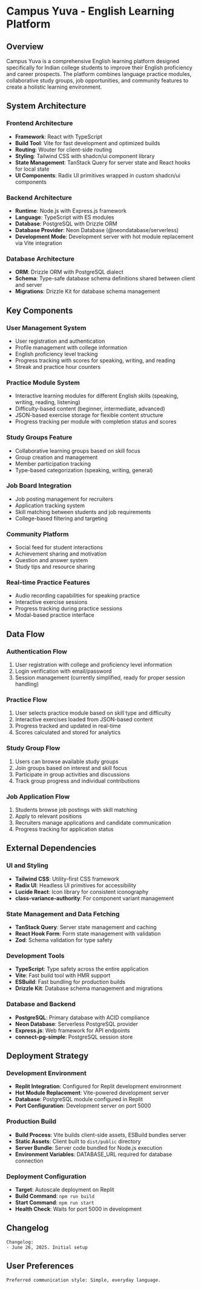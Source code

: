 # Campus Yuva - English Learning Platform

## Overview

Campus Yuva is a comprehensive English learning platform designed specifically for Indian college students to improve their English proficiency and career prospects. The platform combines language practice modules, collaborative study groups, job opportunities, and community features to create a holistic learning environment.

## System Architecture

### Frontend Architecture
- **Framework**: React with TypeScript
- **Build Tool**: Vite for fast development and optimized builds
- **Routing**: Wouter for client-side routing
- **Styling**: Tailwind CSS with shadcn/ui component library
- **State Management**: TanStack Query for server state and React hooks for local state
- **UI Components**: Radix UI primitives wrapped in custom shadcn/ui components

### Backend Architecture
- **Runtime**: Node.js with Express.js framework
- **Language**: TypeScript with ES modules
- **Database**: PostgreSQL with Drizzle ORM
- **Database Provider**: Neon Database (@neondatabase/serverless)
- **Development Mode**: Development server with hot module replacement via Vite integration

### Database Architecture
- **ORM**: Drizzle ORM with PostgreSQL dialect
- **Schema**: Type-safe database schema definitions shared between client and server
- **Migrations**: Drizzle Kit for database schema management

## Key Components

### User Management System
- User registration and authentication
- Profile management with college information
- English proficiency level tracking
- Progress tracking with scores for speaking, writing, and reading
- Streak and practice hour counters

### Practice Module System
- Interactive learning modules for different English skills (speaking, writing, reading, listening)
- Difficulty-based content (beginner, intermediate, advanced)
- JSON-based exercise storage for flexible content structure
- Progress tracking per module with completion status and scores

### Study Groups Feature
- Collaborative learning groups based on skill focus
- Group creation and management
- Member participation tracking
- Type-based categorization (speaking, writing, general)

### Job Board Integration
- Job posting management for recruiters
- Application tracking system
- Skill matching between students and job requirements
- College-based filtering and targeting

### Community Platform
- Social feed for student interactions
- Achievement sharing and motivation
- Question and answer system
- Study tips and resource sharing

### Real-time Practice Features
- Audio recording capabilities for speaking practice
- Interactive exercise sessions
- Progress tracking during practice sessions
- Modal-based practice interface

## Data Flow

### Authentication Flow
1. User registration with college and proficiency level information
2. Login verification with email/password
3. Session management (currently simplified, ready for proper session handling)

### Practice Flow
1. User selects practice module based on skill type and difficulty
2. Interactive exercises loaded from JSON-based content
3. Progress tracked and updated in real-time
4. Scores calculated and stored for analytics

### Study Group Flow
1. Users can browse available study groups
2. Join groups based on interest and skill focus
3. Participate in group activities and discussions
4. Track group progress and individual contributions

### Job Application Flow
1. Students browse job postings with skill matching
2. Apply to relevant positions
3. Recruiters manage applications and candidate communication
4. Progress tracking for application status

## External Dependencies

### UI and Styling
- **Tailwind CSS**: Utility-first CSS framework
- **Radix UI**: Headless UI primitives for accessibility
- **Lucide React**: Icon library for consistent iconography
- **class-variance-authority**: For component variant management

### State Management and Data Fetching
- **TanStack Query**: Server state management and caching
- **React Hook Form**: Form state management with validation
- **Zod**: Schema validation for type safety

### Development Tools
- **TypeScript**: Type safety across the entire application
- **Vite**: Fast build tool with HMR support
- **ESBuild**: Fast bundling for production builds
- **Drizzle Kit**: Database schema management and migrations

### Database and Backend
- **PostgreSQL**: Primary database with ACID compliance
- **Neon Database**: Serverless PostgreSQL provider
- **Express.js**: Web framework for API endpoints
- **connect-pg-simple**: PostgreSQL session store

## Deployment Strategy

### Development Environment
- **Replit Integration**: Configured for Replit development environment
- **Hot Module Replacement**: Vite-powered development server
- **Database**: PostgreSQL module configured in Replit
- **Port Configuration**: Development server on port 5000

### Production Build
- **Build Process**: Vite builds client-side assets, ESBuild bundles server
- **Static Assets**: Client built to `dist/public` directory
- **Server Bundle**: Server code bundled for Node.js execution
- **Environment Variables**: DATABASE_URL required for database connection

### Deployment Configuration
- **Target**: Autoscale deployment on Replit
- **Build Command**: `npm run build`
- **Start Command**: `npm run start`
- **Health Check**: Waits for port 5000 in development

## Changelog

```
Changelog:
- June 26, 2025. Initial setup
```

## User Preferences

```
Preferred communication style: Simple, everyday language.
```